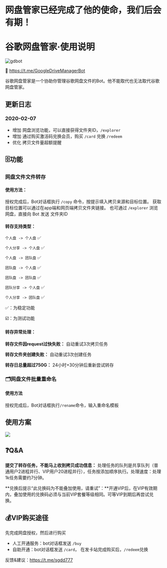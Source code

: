 # 网盘管家已经完成了他的使命，我们后会有期！


# 谷歌网盘管家·使用说明
![gdbot](https://i.loli.net/2020/02/07/zowiKJkuhaLvef3.png)

🤖 https://t.me/GoogleDriveManagerBot

谷歌网盘管家是一个协助你管理谷歌网盘文件的Bot。他不能取代也无法取代谷歌网盘管家。
## 更新日志
### 2020-02-07
- 增加 网盘浏览功能，可以直接获得文件夹ID，`/explorer`
- 增加 通过购买激活码兑换会员，购买 `/card` 兑换 `/redeem`
- 优化 拷贝文件量超额提醒

## 🗄功能
### 网盘文件文件转存
#### 使用方法：
授权完成后，Bot对话框执行 `/copy` 命令，按提示填入拷贝来源和目标位置。
获取目标位置可以通过在app端和网页端拷贝文件夹链接。
也可通过 `/explorer` 浏览网盘，直接向 Bot 发送 文件夹ID
#### 转存支持类型：
`个人盘 -> 个人盘` ✅

`个人分享 -> 个人盘` ✅

`个人盘 -> 团队盘` ✅

`团队盘 -> 个人盘` ✅

`团队盘 -> 团队盘` ✅

`团队分享 -> 个人盘` ✅

`个人分享 -> 团队盘` ✅

✅：为稳定功能

☑️：为测试功能

#### 转存异常处理：
**转存文件因request过快失败：** 自动重试3次拷贝任务

**转存文件夹创建失败：** 自动重试3次创建任务

**转存日总量超过750G：** 24小时+30分钟后重新尝试转存

### 🗂网盘文件批量重命名
#### 使用方法
授权完成后，Bot对话框执行`/rename`命令，输入重命名模板

## 使用方案
![](https://i.loli.net/2020/02/07/WFNAip9sjLwolh5.jpg)

## ❓Q&A
**提交了转存任务，不能马上收到拷贝成功信息：** 处理任务的队列是共享队列（普通用户2进程并行、VIP用户20进程并行），任务按添加顺序执行。处理速度：处理1k任务需要约7分钟。

**兑换后提示“此兑换码为不能叠加使用，请重试”：**开通VIP后，在VIP有效期内，叠加使用的兑换码必须与当前VIP套餐等级相同。可等VIP到期后再尝试兑换。


## 💰VIP购买途径
先完成网盘授权，然后进行购买
- 人工开通服务：bot对话框发送 `/buy`
- 自助开通：bot对话框发送 `/card`， 在发卡站完成购买后，`/redeem`兑换

反馈&建议：https://t.me/sgdd777
